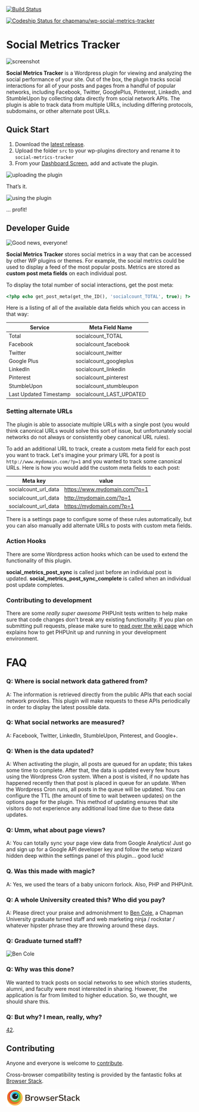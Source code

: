 [![Build Status](https://travis-ci.org/chapmanu/wp-social-metrics-tracker.svg)](https://travis-ci.org/chapmanu/wp-social-metrics-tracker)

[ ![Codeship Status for chapmanu/wp-social-metrics-tracker](https://codeship.com/projects/3c6afdd0-ede0-0132-88d7-5a51cb58650a/status?branch=development)](https://codeship.com/projects/84147)

# Social Metrics Tracker

![screenshot](http://i.imgur.com/JdOEBV7.png)

**Social Metrics Tracker** is a Wordpress plugin for viewing and analyzing the social performance of your site. Out of the box, the plugin tracks social interactions for all of your posts and pages from a handful of popular networks, including Facebook, Twitter, GooglePlus, Pinterest, LinkedIn, and StumbleUpon by collecting data directly from social network APIs. The plugin is able to track data from multiple URLs, including differing protocols, subdomains, or other alternate post URLs. 

## Quick Start

1. Download the [latest release](https://github.com/chapmanu/wp-social-metrics-tracker/releases/latest).
2. Upload the folder `src` to your wp-plugins directory and rename it to `social-metrics-tracker`
3. From your [Dashboard Screen](http://codex.wordpress.org/Dashboard_Screen), add and activate the plugin.

![uploading the plugin](http://i.imgur.com/kWl0iIq.png)

That’s it.

![using the plugin](http://i.imgur.com/qey5upD.png)

 ... profit!

## Developer Guide

![Good news, everyone!](http://3.bp.blogspot.com/_J2l4ETMVCDo/TQEuvsblAFI/AAAAAAAAA3A/Olb2qTHKEZ8/s400/11111111.jpg)

**Social Metrics Tracker** stores social metrics in a way that can be accessed by other WP plugins or themes. For example, the social metrics could be used to display a feed of the most popular posts. Metrics are stored as **custom post meta fields** on each individual post.

To display the total number of social interactions, get the post meta:

```php
<?php echo get_post_meta(get_the_ID(), 'socialcount_TOTAL', true); ?>
```

Here is a listing of all of the available data fields which you can access in that way:

Service  | Meta Field Name
------------- | -------------
Total | socialcount_TOTAL
Facebook | socialcount_facebook
Twitter | socialcount_twitter
Google Plus | socialcount_googleplus
LinkedIn | socialcount_linkedin
Pinterest | socialcount_pinterest
StumbleUpon | socialcount_stumbleupon
Last Updated Timestamp | socialcount_LAST_UPDATED

### Setting alternate URLs

The plugin is able to associate multiple URLs with a single post (you would think canonical URLs would solve this sort of issue, but unfortunately social networks do not always or consistently obey canonical URL rules).  

To add an additional URL to track, create a custom meta field for each post you want to track. Let's imagine your primary URL for a post is `http://www.mydomain.com/?p=1` and you wanted to track some canonical URLs. Here is how you would add the custom meta fields to each post: 

Meta key  | value
------------- | -------------
socialcount_url_data | https://www.mydomain.com/?p=1
socialcount_url_data | http://mydomain.com/?p=1
socialcount_url_data | https://mydomain.com/?p=1

There is a settings page to configure some of these rules automatically, but you can also manually add alternate URLs to posts with custom meta fields. 

### Action Hooks

There are some Wordpress action hooks which can be used to extend the functionality of this plugin.

**social_metrics_post_sync** is called just before an individual post is updated.
**social_metrics_post_sync_complete** is called when an individual post update completes.

### Contributing to development

There are some *really super awesome* PHPUnit tests written to help make sure that code changes don't break any existing functionality. If you plan on submitting pull requests, please make sure to [read over the wiki page](https://github.com/chapmanu/wp-social-metrics-tracker/wiki/Plugin-testing-with-PHPUnit) which explains how to get PHPUnit up and running in your development environment. 

# FAQ

### Q: Where is social network data gathered from?

A: The information is retrieved directly from the public APIs that each social network provides. This plugin will make requests to these APIs periodically in order to display the latest possible data. 

### Q: What social networks are measured?

A: Facebook, Twitter, LinkedIn, StumbleUpon, Pinterest, and Google+.

### Q: When is the data updated?

A: When activating the plugin, all posts are queued for an update; this takes some time to complete. After that, the data is updated every few hours using the Wordpress Cron system. When a post is visited, if no update has happened recently then that post is placed in queue for an update. When the Wordpress Cron runs, all posts in the queue will be updated.  You can configure the TTL (the amount of time to wait between updates) on the options page for the plugin. This method of updating ensures that site visitors do not experience any additional load time due to these data updates.

### Q: Umm, what about page views?

A: You can totally sync your page view data from Google Analytics! Just go and sign up for a Google API developer key and follow the setup wizard hidden deep within the settings panel of this plugin... good luck! 

### Q. Was this made with magic?

A: Yes, we used the tears of a baby unicorn forlock. Also, PHP and PHPUnit.

### Q: A whole University created this? Who did you pay?

A: Please direct your praise and admonishment to [Ben Cole](https://github.com/bcole808), a Chapman University graduate turned staff and web marketing ninja / rockstar / whatever hipster phrase they are throwing around these days.

### Q: Graduate turned staff?

![Ben Cole](http://i.imgur.com/5sjt6KP.png)

### Q: Why was this done?

We wanted to track posts on social networks to see which stories students, alumni, and faculty were most interested in sharing. However, the application is far from limited to higher education. So, we thought, we should share this.

### Q: But why? I mean, really, why?

[42](https://www.google.com/#q=the+answer+to+life+the+universe+and+everything).

## Contributing

Anyone and everyone is welcome to [contribute](https://github.com/chapmanu/wp-social-metrics-tracker/issues).

Cross-browser compatibility testing is provided by the fantastic folks at [Browser Stack](https://www.browserstack.com). 

![Browser Stack](/assets/browser_stack.png?raw=true "Browser Stack")
